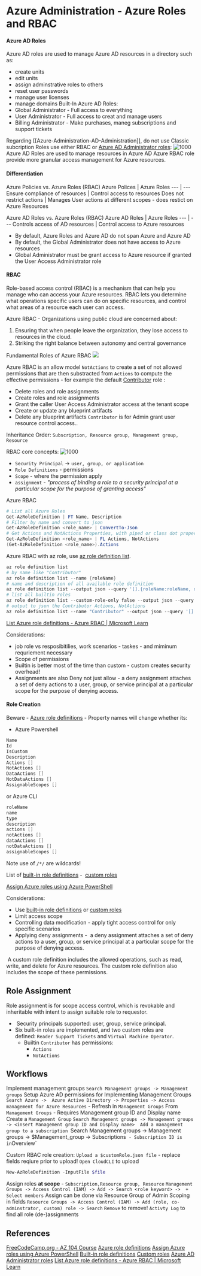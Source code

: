 # Azure Administration - Azure Roles and RBAC

#### Azure AD Roles

Azure AD roles are used to manage Azure AD resources in a directory such as:
- create units
- edit units
- assign adminstrative roles to others
- reset user passwords
- manage user licenses
- manage domains
Built-In Azure AD Roles:
- Global Administrator - Full access to everything
- User Administrator - Full access to creat and manage users
- Billing Administrator - Make purchases, maneg subscriptions and support tickets

Regarding [[Azure-Administration-AD-Administration]], do not use Classic subcription Roles use either RBAC or [Azure AD Administrator roles](https://learn.microsoft.com/en-us/azure/active-directory/roles/permissions-reference):
![1000](azurerolerbacandadminroles.png)
Azure AD Roles are used to manage resources in Azure AD
Azure RBAC role provide more granular access management for Azure resources.

#### Differentiation 

Azure Policies vs. Azure Roles (RBAC)
Azure Polices | Azure Roles
--- | ---
Ensure compliance of resources | Control access to resources
Does not restrict actions | Manages User actions at different scopes - does restict on Azure Resources

Azure AD Roles vs. Azure Roles (RBAC)
Azure AD Roles | Azure Roles
--- | ---
Controls access of AD resources | Control access to Azure resources

- By default, Azure Roles and Azure AD do not span Azure and Azure AD
- By default, the Global Administrator does not have access to Azure resources
- Global Administrator must be grant access to Azure resource if granted the User Access Administrator role

#### RBAC

Role-based access control (RBAC) is a mechanism that can help you manage who can access your Azure resources. RBAC lets you determine what operations specific users can do on specific resources, and control what areas of a resource each user can access.

Azure RBAC - Organizations using public cloud are concerned about:
1.  Ensuring that when people leave the organization, they lose access to resources in the cloud.
2.  Striking the right balance between autonomy and central governance

Fundamental Roles of Azure RBAC
![](azurefundamentalrbacroles.png)

Azure RBAC is an allow model 
`NotActions` to create a set of not allowed permissions that are then substracted from `Actions` to compute the effective permissions - for example the default [Contributor](https://learn.microsoft.com/en-us/azure/role-based-access-control/built-in-roles#contributor) role :
-   Delete roles and role assignments
-   Create roles and role assignments
-   Grant the caller User Access Administrator access at the tenant scope
-   Create or update any blueprint artifacts
-   Delete any blueprint artifacts
`Contributor` is for Admin grant user resource control access.. 

Inheritance Order: `Subscription, Resource group, Management group, Resource`


RBAC core concepts:
![1000](azurerbaccoreconcepts.png)
- `Security Principal` -> `user, group, or application`
- `Role Definitions` -  permissions
- `Scope` - where the permission apply
- `assignment` -  *"process of binding a role to a security principal at a particular scope for the purpose of granting access"*

Azure RBAC 
```powershell
# List all Azure Roles
Get-AzRoleDefinition | FT Name, Description
# Filter by name and convert to json
Get-AzRoleDefinition <role_name> | ConvertTo-Json
# Get Actions and NotActions Properties, with piped or class dot property
Get-AzRoleDefinition <role_name> | FL Actions, NotActions
(Get-AzRoleDefinition <role_name>).Actions
``` 

Azure RBAC with az role, use [az role definition list](https://learn.microsoft.com/en-us/cli/azure/role/definition#az-role-definition-list).
```powershell
az role definition list
# by name like "Contributor"
az role definition list --name {roleName}
# name and description of all available role definition
az role definition list --output json --query '[].{roleName:roleName, description:description}'
# list all builtin roles
az role definition list --custom-role-only false --output json --query '[].{roleName:roleName, description:description, roleType:roleType}'
# output to json the Contributor Actions, NotActions
az role definition list --name "Contributor" --output json --query '[].{actions:permissions[0].actions, notActions:permissions[0].notActions}'

```
[List Azure role definitions - Azure RBAC | Microsoft Learn](https://learn.microsoft.com/en-us/azure/role-based-access-control/role-definitions-list)

Considerations:
- job role vs resposibitilies, work scenarios - taskes - and miminum requriement necessary 
- Scope of permissions
- Builtin is better most of the time than custom - custom creates security overhead!
- Assignments are also Deny not just allow - a deny assignment attaches a set of deny actions to a user, group, or service principal at a particular scope for the purpose of denying access.


#### Role Creation

Beware - [Azure role definitions](https://learn.microsoft.com/en-us/azure/role-based-access-control/role-definitions) - Property names will change whether its: 
- Azure Powershell 
```powershell
Name
Id
IsCustom
Description
Actions []
NotActions []
DataActions []
NotDataActions []
AssignableScopes []
```
or Azure CLI
```csharp
roleName
name
type
description
actions []
notActions []
dataActions []
notDataActions []
assignableScopes []
```
Note use of `/*/`  are wildcards!

List of [built-in role definitions](https://learn.microsoft.com/en-us/azure/role-based-access-control/built-in-roles) -  [custom roles](https://learn.microsoft.com/en-us/azure/role-based-access-control/custom-roles)

[Assign Azure roles using Azure PowerShell](https://learn.microsoft.com/en-us/azure/role-based-access-control/role-assignments-powershell)

Considerations:
- Use [built-in role definitions](https://learn.microsoft.com/en-us/azure/role-based-access-control/built-in-roles) or [custom roles](https://learn.microsoft.com/en-us/azure/role-based-access-control/custom-roles)
- Limit access scope
- Controlling data modification - apply tight access control for only specific scenarios  
- Applying deny assignments -  a deny assignment attaches a set of deny actions to a user, group, or service principal at a particular scope for the purpose of denying access.

 A custom role definition includes the allowed operations, such as read, write, and delete for Azure resources. The custom role definition also includes the scope of these permissions.

## Role Assignment

Role assignment is for scope access control, which is revokable and inheritable with intent to assign suitable role to requestor. 
-  Security principals supported: user, group, service principal.
- Six built-in roles are implemented, and two custom roles are defined: `Reader Support Tickets` and `Virtual Machine Operator`.
	- Builtin `Contributor` has permissions:
		- `Actions`
		- `NotActions`

## Workflows

Implement management groups 
`Search Management groups -> Management groups`
Setup Azure AD permissions for Implementing Management Groups
`Search Azure ->  Azure Active Directory -> Properties -> Access management for Azure Resources` - Refresh in `Management Groups`
From `Management Groups` - Requires Management group ID and Display name
Create a `Management Group`
`Search Management groups -> Management groups -> <insert Management group ID and Display name> 
Add a management group to a subscription
`Search Management groups -> Management groups -> $Management_group -> Subscriptions`  - Subscription ID is in `Overview`

Custom RBAC role creation:
`Upload a $customRole.json file`  - replace fields reqiure prior to upload!
`Open CloudCLI` to upload
```powershell
New-AzRoleDefinition -InputFile $file
```

Assign roles **at scope** - `Subscription,Resource group, Resource`
`Management Groups -> Access Control (IAM) -> Add -> Search <role keyword> ->  + Select members`
Assign can be done via Resource Group of Admin Scoping in fields
`Resource Groups -> Access Control (IAM) -> Add (role, co-adminstrator, custom) role -> Search`
`Remove` to remove!
`Activty Log` to find all role (de-)assignments

## References

[FreeCodeCamp.org - AZ 104 Course](https://www.youtube.com/watch?v=10PbGbTUSAg&t=3458s)
[Azure role definitions](https://learn.microsoft.com/en-us/azure/role-based-access-control/role-definitions)
[Assign Azure roles using Azure PowerShell](https://learn.microsoft.com/en-us/azure/role-based-access-control/role-assignments-powershell)
[Built-in role definitions](https://learn.microsoft.com/en-us/azure/role-based-access-control/built-in-roles)
[Custom roles](https://learn.microsoft.com/en-us/azure/role-based-access-control/custom-roles)
[Azure AD Administrator roles](https://learn.microsoft.com/en-us/azure/active-directory/roles/permissions-reference)
[List Azure role definitions - Azure RBAC | Microsoft Learn](https://learn.microsoft.com/en-us/azure/role-based-access-control/role-definitions-list)
